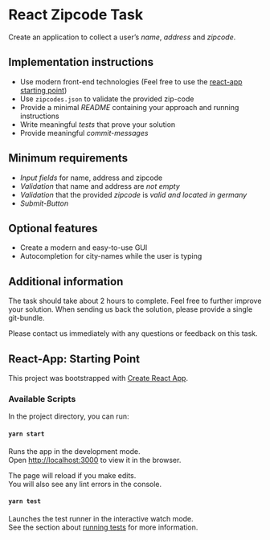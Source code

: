 # React Zipcode Task

Create an application to collect a user’s *name*, *address* and *zipcode*.

## Implementation instructions
* Use modern front-end technologies (Feel free to use the [react-app starting point](##react-app:-starting-point))
* Use `zipcodes.json` to validate the provided zip-code
* Provide a minimal *README* containing your approach and running instructions
* Write meaningful *tests* that prove your solution
* Provide meaningful *commit-messages*

## Minimum requirements
* *Input fields* for name, address and zipcode
* *Validation* that name and address are *not empty*
* *Validation* that the provided *zipcode* is *valid and located in germany*
* *Submit-Button*

## Optional features
* Create a modern and easy-to-use GUI
* Autocompletion for city-names while the user is typing

## Additional information
The task should take about 2 hours to complete. Feel free to further improve your solution.
When sending us back the solution, please provide a
single git-bundle. 

Please contact us immediately with any questions or feedback on this task. 


## React-App: Starting Point

This project was bootstrapped with [Create React App](https://github.com/facebook/create-react-app).

### Available Scripts

In the project directory, you can run:

#### `yarn start`

Runs the app in the development mode.<br />
Open [http://localhost:3000](http://localhost:3000) to view it in the browser.

The page will reload if you make edits.<br />
You will also see any lint errors in the console.

#### `yarn test`

Launches the test runner in the interactive watch mode.<br />
See the section about [running tests](https://facebook.github.io/create-react-app/docs/running-tests) for more information.


